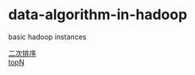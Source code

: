 # data-algorithm-in-hadoop
basic hadoop instances

[二次排序](https://github.com/imzwz/data-algorithm-in-hadoop/tree/master/secondary_sort)   
[topN](https://github.com/imzwz/data-algorithm-in-hadoop/tree/master/topN)
